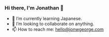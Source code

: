 ### Hi there, I'm Jonathan 👋

- 🌱 I’m currently learning Japanese.
- 👯 I’m looking to collaborate on anything.
- 📫 How to reach me: hello@jonwgeorge.com

<!--
**jonwgeorge/jonwgeorge** is a ✨ _special_ ✨ repository because its `README.md` (this file) appears on your GitHub profile.

Here are some ideas to get you started:

- 🔭 I’m currently working on ...

- 🤔 I’m looking for help with ...
- 💬 Ask me about ...

- 😄 Pronouns: ...
- ⚡ Fun fact: The super nerd side can be found at <a href="https://sonnic.me">sonnic.me</a>.
-->
